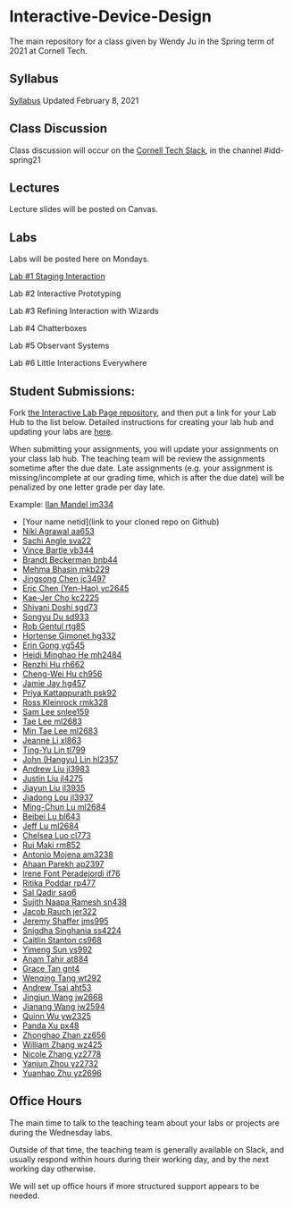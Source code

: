 # Interactive-Device-Design
The main repository for a class given by Wendy Ju in the Spring term of 2021 at Cornell Tech.

## Syllabus
[Syllabus](https://canvas.cornell.edu/courses/27923/assignments/syllabus) Updated February 8, 2021

## Class Discussion
Class discussion will occur on the [Cornell Tech Slack](cornelltech.slack.com), in the channel #idd-spring21

## Lectures
Lecture slides will be posted on Canvas.


## Labs
Labs will be posted here on Mondays.

[Lab #1 Staging Interaction](https://github.com/FAR-Lab/Interactive-Lab-Hub/blob/Spring2021/Lab%201/README.md)

Lab #2 Interactive Prototyping

Lab #3 Refining Interaction with Wizards

Lab #4 Chatterboxes

Lab #5 Observant Systems

Lab #6 Little Interactions Everywhere

## Student Submissions:

Fork  [the Interactive Lab Page repository](https://github.com/FAR-Lab/Interactive-Lab-Hub), and then put a link for your Lab Hub to the list below. Detailed instructions for creating your lab hub and updating your labs are [here](https://github.com/FAR-Lab/Developing-and-Designing-Interactive-Devices/blob/2021Spring/readings/Submitting%20Labs.md).

When submitting your assignments, you will update your assignments on your class lab hub. The teaching team will be review the assignments sometime after the due date. Late assignments (e.g. your assignment is missing/incomplete at our grading time, which is after the due date) will be penalized by one letter grade per day late.



Example:  [Ilan Mandel im334](https://github.com/imandel/Interactive-Lab-Hub)


* [Your name netid](link to your cloned repo on Github)
* [Niki	Agrawal	aa653](https://github.com/nagrawal44/Interactive-Lab-Hub)
*	[Sachi	Angle	sva22](https://github.com/sach211/Interactive-Lab-Hub)
*	[Vince	Bartle	vb344](https://github.com/vbartle/Interactive-Lab-Hub)
*	[Brandt	Beckerman	bnb44](https://github.com/bnbeck/Interactive-Lab-Hub)
*	[Mehma	Bhasin	mkb229](https://github.com/mkbhasin/Interactive-Lab-Hub)
*	[Jingsong	Chen	jc3497](https://github.com/Jingsong-Chen/Interactive-Lab-Hub)
*	[Eric	Chen (Yen-Hao) yc2645](https://github.com/cyh05040/Interactive-Lab-Hub)
*	[Kae-Jer	Cho	kc2225](https://github.com/moonorblue/Interactive-Lab-Hub)
*	[Shivani	Doshi	sgd73](https://github.com/shivanidoshi26/Interactive-Lab-Hub/)
*	[Songyu	Du	sd933](https://github.com/sonipapa/Interactive-Lab-Hub)
*	[Rob	Gentul	rtg85](https://github.com/rgentul/Interactive-Lab-Hub)
*	[Hortense	Gimonet	hg332](https://github.com/hgimonet/sp2021_IDD_Interactive-Lab-Hub)
*	[Erin	Gong	yg545](https://github.com/ering0427/Interactive-Lab-Hub)
*	[Heidi Minghao	He	mh2484](https://github.com/HeidiHe/Interactive-Lab-Hub)
*	[Renzhi	Hu	rh662](https://github.com/renzhihu98/Interactive-Lab-Hub)
*	[Cheng-Wei	Hu	ch956](https://github.com/HcwXd/Interactive-Lab-Hub)
*	[Jamie	Jay	hg457](https://github.com/Jamie-Jay/Interactive-Lab-Hub)
*	[Priya	Kattappurath	psk92](https://github.com/priyakatt/Interactive-Lab-Hub)
*	[Ross	Kleinrock	rmk328](https://github.com/rkleinro-CT/Interactive-Lab-Hub/)
*	[Sam	Lee	snlee159](https://github.com/snlee159/Interactive-Lab-Hub)
*	[Tae	Lee	ml2683](https://github.com/mintae0424/Interactive-Lab-Hub)
*	[Min Tae	Lee	ml2683](https://github.com/mintae0424/Interactive-Lab-Hub)
*	[Jeanne	Li	xl863](https://github.com/Jeannelialbedo/Interactive-Lab-Hub)
*	[Ting-Yu	Lin	tl799](https://github.com/aalty/Interactive-Lab-Hub)
*	[John (Hangyu) Lin	hl2357](https://github.com/hangyulin/Interactive-Lab-Hub)
*	[Andrew	Liu	jl3983](https://github.com/andrewljc0801/Interactive-Lab-Hub)
*	[Justin	Liu	jl4275](https://github.com/juicetinliu/Interactive-Lab-Hub)
*	[Jiayun	Liu	jl3935](https://github.com/iamyuchy/Interactive-Lab-Hub)
*	[Jiadong	Lou	jl3937](https://github.com/jiadonglou/Interactive-Lab-Hub)
*	[Ming-Chun Lu ml2684](https://github.com/r06921039/Interactive-Lab-Hub)
*	[Beibei	Lu	bl643](https://github.com/beibeilu/Interactive-Lab-Hub)
*	[Jeff	Lu	ml2684](https://github.com/r06921039/Interactive-Lab-Hub)
*	[Chelsea	Luo	cl773](https://github.com/chelsealuo/Interactive-Lab-Hub)
*	[Rui	Maki	rm852](https://github.com/ruimaki/Interactive-Lab-Hub)
*	[Antonio	Mojena	am3238](https://github.com/amojena/Interactive-Lab-Hub)
*	[Ahaan	Parekh	ap2397](https://github.com/ahaanparekh27/Interactive-Lab-Hub)
*	[Irene Font	Peradejordi	if76](https://github.com/IreneFP/Interactive-Lab-Hub)
*	[Ritika	Poddar	rp477](https://github.com/Rpoddar1953/Interactive-Lab-Hub)
*	[Sal	Qadir	saq6](https://github.com/JerseyXS/Interactive-Lab-Hub)
*	[Sujith Naapa	Ramesh	sn438](https://github.com/sujithnr/Interactive-Lab-Hub)
*	[Jacob	Rauch	jer322](https://github.com/jrauch97/Interactive-Lab-Hub)
*	[Jeremy	Shaffer	jms995](https://github.com/jshaffer47/Interactive-Lab-Hub)
*	[Snigdha	Singhania	ss4224](https://github.com/singhaniasnigdha/Interactive-Lab-Hub)
*	[Caitlin	Stanton	cs968](https://github.com/caitlinstanton/Interactive-Lab-Hub)
*	[Yimeng	Sun	ys992](https://github.com/ysunaw/Interactive-Lab-Hub)
*	[Anam	Tahir	at884](https://github.com/anam884/Interactive-Lab-Hub)
*	[Grace	Tan	gnt4](https://github.com/greatcan11/Interactive-Lab-Hub)
*	[Wenqing	Tang	wt292](https://github.com/FadingWinds/Interactive-Lab-Hub)
*	[Andrew	Tsai	aht53](https://github.com/andrewhtsai/Interactive-Lab-Hub)
*	[Jingjun	Wang	jw2668](https://github.com/helensz98/Interactive-Lab-Hub)
*	[Jianang	Wang	jw2594](https://github.com/JamesW121/Interactive-Lab-Hub)
*	[Quinn	Wu	yw2325](https://github.com/quinn997/Interactive-Lab-Hub)
*	[Panda	Xu	px48](https://github.com/30PandaX/Interactive-Lab-Hub)
*	[Zhonghao	Zhan	zz656](https://github.com/RupertZ/Interactive-Lab-Hub)
*	[William	Zhang	wz425](https://github.com/williamzhang012998/Interactive-Lab-Hub)
*	[Nicole	Zhang	yz2778](https://github.com/nicole-zy/Interactive-Lab-Hub)
*	[Yanjun	Zhou	yz2732](https://github.com/Kingfisherzh/Yanjun.Z-s-Lab-Hub)
*	[Yuanhao	Zhu	yz2696](https://github.com/YuanhaoZhu/Interactive-Lab-Hub)


## Office Hours 

The main time to talk to the teaching team about your labs or projects are during the Wednesday labs. 

Outside of that time, the teaching team is generally available on Slack, and usually respond within hours during their working day, and by the next working day otherwise. 

We will set up office hours if more structured support appears to be needed.

